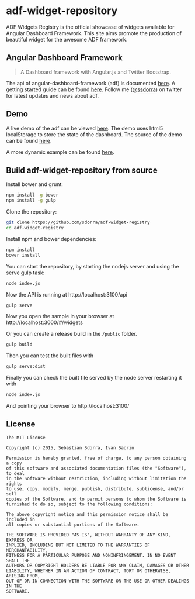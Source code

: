 # adf-widget-repository

ADF Widgets Registry is the official showcase of widgets available for Angular Dashboard Framework. This site aims promote the production of beautiful widget for the awesome ADF framework.

## Angular Dashboard Framework
> A Dashboard framework with Angular.js and Twitter Bootstrap.

The api of angular-dashboard-framework (adf) is documented [here](http://sdorra.github.io/angular-dashboard-framework/docs/). A getting
started guide can be found [here](https://github.com/sdorra/angular-dashboard-framework/wiki/Getting-started).
Follow me ([@ssdorra](https://twitter.com/ssdorra)) on twitter for latest updates and news about adf.

## Demo

A live demo of the adf can be viewed [here](http://sdorra.github.io/angular-dashboard-framework/). The demo uses html5 localStorage to store the state of the dashboard. The source of the demo can be found [here](https://github.com/sdorra/angular-dashboard-framework/tree/master/sample).

A more dynamic example can be found [here](https://github.com/sdorra/adf-dynamic-example).

## Build adf-widget-repository from source

Install bower and grunt:

```bash
npm install -g bower
npm install -g gulp
```

Clone the repository:

```bash
git clone https://github.com/sdorra/adf-widget-registry
cd adf-widget-registry
```

Install npm and bower dependencies:

```bash
npm install
bower install
```

You can start the repository, by starting the nodejs server and using the serve gulp task:

```bash
node index.js
```
Now the API is running at http://localhost:3100/api

```bash
gulp serve
```

Now you open the sample in your browser at http://localhost:3000/#/widgets

Or you can create a release build in the ```/public``` folder.

```bash
gulp build
```

Then you can test the built files with

```bash
gulp serve:dist
```

Finally you can check the built file served by the node server restarting it with

```bash
node index.js
```

And pointing your browser to http://localhost:3100/

## License

    The MIT License

    Copyright (c) 2015, Sebastian Sdorra, Ivan Saorin

    Permission is hereby granted, free of charge, to any person obtaining a copy
    of this software and associated documentation files (the "Software"), to deal
    in the Software without restriction, including without limitation the rights
    to use, copy, modify, merge, publish, distribute, sublicense, and/or sell
    copies of the Software, and to permit persons to whom the Software is
    furnished to do so, subject to the following conditions:

    The above copyright notice and this permission notice shall be included in
    all copies or substantial portions of the Software.

    THE SOFTWARE IS PROVIDED "AS IS", WITHOUT WARRANTY OF ANY KIND, EXPRESS OR
    IMPLIED, INCLUDING BUT NOT LIMITED TO THE WARRANTIES OF MERCHANTABILITY,
    FITNESS FOR A PARTICULAR PURPOSE AND NONINFRINGEMENT. IN NO EVENT SHALL THE
    AUTHORS OR COPYRIGHT HOLDERS BE LIABLE FOR ANY CLAIM, DAMAGES OR OTHER
    LIABILITY, WHETHER IN AN ACTION OF CONTRACT, TORT OR OTHERWISE, ARISING FROM,
    OUT OF OR IN CONNECTION WITH THE SOFTWARE OR THE USE OR OTHER DEALINGS IN THE
    SOFTWARE.
